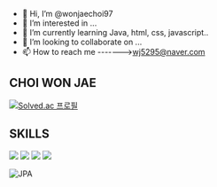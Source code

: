 - 👋 Hi, I’m @wonjaechoi97
- 👀 I’m interested in ...
- 🌱 I’m currently learning Java, html, css, javascript..
- 💞️ I’m looking to collaborate on ...
- 📫 How to reach me     ------->wj5295@naver.com

## CHOI WON JAE 
[![Solved.ac
프로필](http://mazassumnida.wtf/api/generate_badge?boj=wj5295)](https://solved.ac/wj5295)


## SKILLS 
<img src="https://img.shields.io/badge/JAVA-007396?style=for-the-badge&logo=java&logoColor=white"> <img src="https://img.shields.io/badge/Spring-6DB33F?style=for-the-badge&logo=Spring&logoColor=white"> <img src="https://img.shields.io/badge/mysql-4479A1?style=for-the-badge&logo=mysql&logoColor=white"> <img src="https://img.shields.io/badge/javascript-F7DF1E?style=for-the-badge&logo=javascript&logoColor=black">

![JPA](https://img.shields.io/badge/JPA-444444?style=for-the-badge&logo=jpa)
<!---
wonjaechoi97/wonjaechoi97 is a ✨ special ✨ repository because its `README.md` (this file) appears on your GitHub profile.
You can click the Preview link to take a look at your changes.
--->
